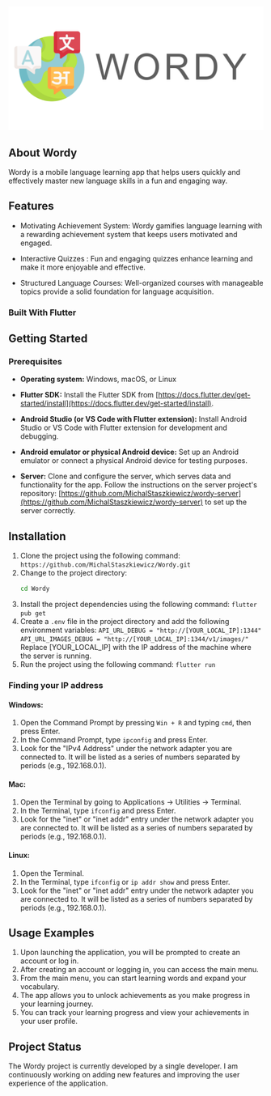 <!-- PROJECT LOGO -->
<br />
<div align="center">
  <a href="https://github.com/othneildrew/Best-README-Template">
    <img src="assets/logo.png" alt="Logo">
  </a>

</div>

## About Wordy

Wordy is a mobile language learning app that helps users quickly and effectively master new language skills in a fun and engaging way.

## Features

- Motivating Achievement System: Wordy gamifies language learning with a rewarding achievement system that keeps users motivated and engaged.

- Interactive Quizzes : Fun and engaging quizzes enhance learning and make it more enjoyable and effective.

- Structured Language Courses: Well-organized courses with manageable topics provide a solid foundation for language acquisition.

### Built With Flutter

## Getting Started

### Prerequisites

- **Operating system:** Windows, macOS, or Linux

- **Flutter SDK:** Install the Flutter SDK from [https://docs.flutter.dev/get-started/install](https://docs.flutter.dev/get-started/install).

- **Android Studio (or VS Code with Flutter extension):** Install Android Studio or VS Code with Flutter extension for development and debugging.

- **Android emulator or physical Android device:** Set up an Android emulator or connect a physical Android device for testing purposes.

- **Server:** Clone and configure the server, which serves data and functionality for the app. Follow the instructions on the server project's repository: [https://github.com/MichalStaszkiewicz/wordy-server](https://github.com/MichalStaszkiewicz/wordy-server) to set up the server correctly.

## Installation

1. Clone the project using the following command:
   `https://github.com/MichalStaszkiewicz/Wordy.git`
2. Change to the project directory:
   ```sh
   cd Wordy
   ```
3. Install the project dependencies using the following command:
   `flutter pub get`
4. Create a `.env` file in the project directory and add the following environment variables:
   `API_URL_DEBUG = "http://[YOUR_LOCAL_IP]:1344"`
   `API_URL_IMAGES_DEBUG = "http://[YOUR_LOCAL_IP]:1344/v1/images/"`
   Replace [YOUR_LOCAL_IP] with the IP address of the machine where the server is running.
5. Run the project using the following command:
   `flutter run`

### Finding your IP address

#### Windows:

1. Open the Command Prompt by pressing `Win + R` and typing `cmd`, then press Enter.
2. In the Command Prompt, type `ipconfig` and press Enter.
3. Look for the "IPv4 Address" under the network adapter you are connected to. It will be listed as a series of numbers separated by periods (e.g., 192.168.0.1).

#### Mac:

1. Open the Terminal by going to Applications -> Utilities -> Terminal.
2. In the Terminal, type `ifconfig` and press Enter.
3. Look for the "inet" or "inet addr" entry under the network adapter you are connected to. It will be listed as a series of numbers separated by periods (e.g., 192.168.0.1).

#### Linux:

1. Open the Terminal.
2. In the Terminal, type `ifconfig` or `ip addr show` and press Enter.
3. Look for the "inet" or "inet addr" entry under the network adapter you are connected to. It will be listed as a series of numbers separated by periods (e.g., 192.168.0.1).

## Usage Examples

1. Upon launching the application, you will be prompted to create an account or log in.
2. After creating an account or logging in, you can access the main menu.
3. From the main menu, you can start learning words and expand your vocabulary.
4. The app allows you to unlock achievements as you make progress in your learning journey.
5. You can track your learning progress and view your achievements in your user profile.

## Project Status

The Wordy project is currently developed by a single developer. I am continuously working on adding new features and improving the user experience of the application.
